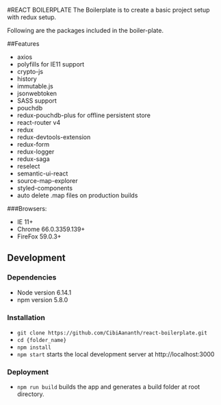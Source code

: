 #REACT BOILERPLATE
The Boilerplate is to create a basic project setup with redux setup.

Following are the packages included in the boiler-plate.

##Features

*   axios
*   polyfills for IE11 support
*   crypto-js
*   history
*   immutable.js
*   jsonwebtoken
*   SASS support
*   pouchdb
*   redux-pouchdb-plus for offline persistent store
*   react-router v4
*   redux
*   redux-devtools-extension
*   redux-form
*   redux-logger
*   redux-saga
*   reselect
*   semantic-ui-react
*   source-map-explorer
*   styled-components
*   auto delete .map files on production builds

###Browsers:

*   IE 11+
*   Chrome 66.0.3359.139+
*   FireFox 59.0.3+

## Development

### Dependencies

*   Node version 6.14.1
*   npm version 5.8.0

### Installation

*   `git clone https://github.com/CibiAananth/react-boilerplate.git`
*   `cd {folder_name}`
*   `npm install`
*   `npm start` starts the local development server at http://localhost:3000

### Deployment

*   `npm run build` builds the app and generates a build folder at root directory.

